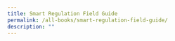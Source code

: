 ```yaml
---
title: Smart Regulation Field Guide
permalink: /all-books/smart-regulation-field-guide/
description: ""
---
```

